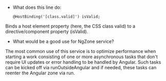 
* What does this line do:

  ```
  @HostBinding('[class.valid]') isValid;
  ```
Binds a host element property (here, the CSS class valid) to a directive/component property (isValid).

* What would be a good use for NgZone service?

The most common use of this service is to optimize performance when starting a work consisting of one or more asynchronous tasks that don't require UI updates or error handling to be handled by Angular. Such tasks can be kicked off via runOutsideAngular and if needed, these tasks can reenter the Angular zone via run.
